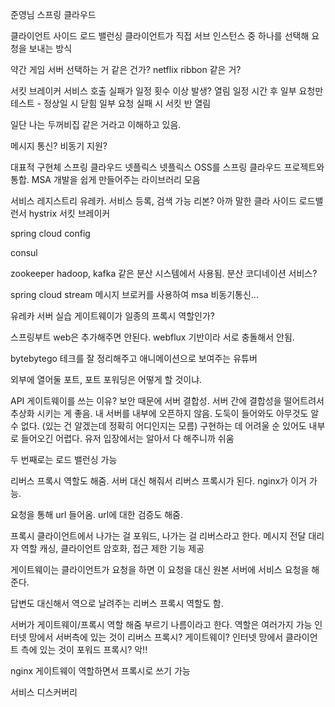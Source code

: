 준영님 스프링 클라우드

클라이언트 사이드 로드 밸런싱
클라이언트가 직접 서브 인스턴스 중 하나를 선택해 요청을 보내는 방식

약간 게임 서버 선택하는 거 같은 건가?
netflix ribbon 같은 거?

서킷 브레이커
서비스 호출 실패가 일정 횟수 이상 발생? 열림
일정 시간 후 일부 요청만 테스트 - 정상일 시 닫힘
일부 요청 실패 시 서킷 반 열림

일단 나는 두꺼비집 같은 거라고 이해하고 있음.

메시지 통신? 비동기 지원?


대표적 구현체
스프링 클라우드 넷플릭스
넷플릭스 OSS를 스프링 클라우드 프로젝트와 통합.
MSA 개발을 쉽게 만들어주는 라이브러리 모음

서비스 레지스트리 유레카. 서비스 등록, 검색 가능
리본? 아까 말한 클라 사이드 로드밸런서
hystrix 서킷 브레이커


spring cloud config

consul

zookeeper
hadoop, kafka 같은 분산 시스템에서 사용됨.
분산 코디네이션 서비스?

spring cloud stream
메시지 브로커를 사용하여 msa 비동기통신...


유레카 서버 실습
게이트웨이가 일종의 프록시 역할인가?

스프링부트 web은 추가해주면 안된다.
webflux 기반이라 서로 충돌해서 안됨.

bytebytego
테크를 잘 정리해주고 애니메이션으로 보여주는 유튜버

외부에 열어둘 포트, 포트 포워딩은 어떻게 할 것이냐.

API 게이트웨이를 쓰는 이유?
보안 때문에
서버 결합성.
서버 간에 결합성을 떨어트려서 추상화 시키는 게 좋음.
내 서버를 내부에 오픈하지 않음.
도둑이 들어와도 아무것도 알 수 없다. (있는 건 알겠는데 정확히 어디인지는 모름)
구현하는 데 어려울 순 있어도 내부로 들어오긴 어렵다.
유저 입장에서는 알아서 다 해주니까 쉬움

두 번째로는 로드 밸런싱 가능

리버스 프록시 역할도 해줌.
서버 대신 해줘서 리버스 프록시가 된다.
nginx가 이거 가능.

요청을 통해 url 들어옴. url에 대한 검증도 해줌.

프록시
클라이언트에서 나가는 걸 포워드, 나가는 걸 리버스라고 한다.
메시지 전달 대리자 역할
캐싱, 클라이언트 암호화, 접근 제한 기능 제공

게이트웨이는 클라이언트가 요청을 하면 이 요청을 대신 원본 서버에 서비스 요청을 해준다.

답변도 대신해서 역으로 날려주는 리버스 프록시 역할도 함.

서버가 게이트웨이/프록시 역할 해줌
부르기 나름이라고 한다.
역할은 여러가지 가능
인터넷 망에서 서버측에 있는 것이 리버스 프록시? 게이트웨이?
인터넷 망에서 클라이언트 측에 있는 것이 포워드 프록시? 악!!

nginx
게이트웨이 역할하면서 프록시로 쓰기 가능


서비스 디스커버리

